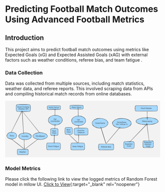 # Predicting Football Match Outcomes Using Advanced Football Metrics


## Introduction

This project aims to predict football match outcomes using metrics like Expected Goals (xG) and Expected Assisted Goals (xAG) with external factors such as weather conditions, referee bias, and team fatigue .


### Data Collection

Data was collected from multiple sources, including match statistics, weather data, and referee reports. This involved scraping data from APIs and compiling historical match records from online databases.

![Data Collection](Images/DataCollection.png)



### Model Metrics


Please click the following link to view the logged metrics of Random Forest model in mllow UI.
[Click to View](https://dagshub.com/Dishant145/footballmlproject.mlflow/#/experiments/0/runs/461b3d20d679405083b6a8e1de2daf8c){:target="_blank" rel="noopener"}




